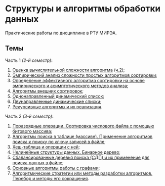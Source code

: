# Структуры и алгоритмы обработки данных

Практические работы по дисциплине в РТУ МИРЭА.

## Темы

Часть 1 *(2-й семестр)*:

1. [Оценка вычислительной сложности алгоритма](https://github.com/Gribbirg/data-structures-and-algoritms-practice/tree/main/part1/alg1) ([ч.2](https://github.com/Gribbirg/data-structures-and-algoritms-practice/tree/main/part1/alg1.2));
2. [Эмпирический анализ сложности простых алгоритмов сортировки](https://github.com/Gribbirg/data-structures-and-algoritms-practice/tree/main/part1/alg2);
3. [Определение эффективного алгоритма сортировки на основе эмпирического и асимптотического методов анализа](https://github.com/Gribbirg/data-structures-and-algoritms-practice/tree/main/part1/alg3);
4. [Алгоритмы внешних сортировок](https://github.com/Gribbirg/data-structures-and-algoritms-practice/tree/main/part1/alg4);
5. [Однонаправленный динамический список](https://github.com/Gribbirg/data-structures-and-algoritms-practice/tree/main/part1/alg5);
6. [Двунаправленные динамические списки](https://github.com/Gribbirg/data-structures-and-algoritms-practice/tree/main/part1/alg6);
7. [Рекурсивные алгоритмы и их реализация](https://github.com/Gribbirg/data-structures-and-algoritms-practice/tree/main/part1/alg7).

Часть 2 *(3-й семестр)*:

1. [Поразрядные операции. Сортировка числового файла с помощью битового массива](https://github.com/Gribbirg/data-structures-and-algoritms-practice/tree/main/part2/Practice_1);
2. [Алгоритмы поиска в таблице (массиве). Применение алгоритмов поиска к поиску по ключу записей в файле](https://github.com/Gribbirg/data-structures-and-algoritms-practice/tree/main/part2/Practice_2);
3. [Хеш-таблица и операции с ней](https://github.com/Gribbirg/data-structures-and-algoritms-practice/tree/main/part2/Practice_3);
4. [Нелинейные структуры данных. Бинарное дерево](https://github.com/Gribbirg/data-structures-and-algoritms-practice/tree/main/part2/Practice_4);
5. [Сбалансированные деревья поиска (СДП) и их применение для поиска данных в файле](https://github.com/Gribbirg/data-structures-and-algoritms-practice/tree/main/part2/Practice_5);
6. [Основные алгоритмы работы с графами](https://github.com/Gribbirg/data-structures-and-algoritms-practice/tree/main/part2/Practice_6);
7. [Алгоритмические стратегии или методы разработки алгоритмов. Перебор и методы его сокращения](https://github.com/Gribbirg/data-structures-and-algoritms-practice/tree/main/part2/Practice_7).